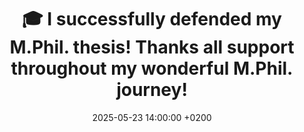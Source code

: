 ---
# title: >-
#     🏫 This is a message
#     <span class="badge badge-pill badge-info">New</span>

# title: "AI Transforms Music Industry: <strong>First AI-Composed Symphony Debuts</strong> in New York"

title: "🎓️ I successfully defended my M.Phil. thesis! Thanks all support throughout my wonderful M.Phil. journey!"
date: 2025-05-23 14:00:00 +0200
---